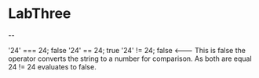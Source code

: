 # LabThree
  -- 

  '24' === 24; false
  '24' == 24; true
  '24' != 24; false   <--- This is false the operator converts the string to a number for comparison. As both are equal 24 != 24 evaluates to false.